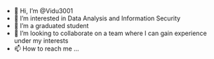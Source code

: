 - 👋 Hi, I’m @Vidu3001
- 👀 I’m interested in Data Analysis and Information Security
- 🌱 I’m a graduated student
- 💞️ I’m looking to collaborate on a team where I can gain experience under my interests
- 📫 How to reach me ...

<!---
Vidu3001/Vidu3001 is a ✨ special ✨ repository because its `README.md` (this file) appears on your GitHub profile.
You can click the Preview link to take a look at your changes.
--->
